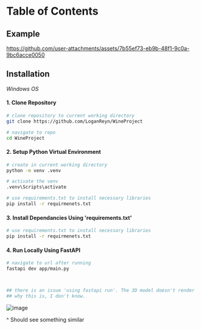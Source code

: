 # Table of Contents



## Example 
https://github.com/user-attachments/assets/7b55ef73-eb9b-48f1-9c0a-9bc6acce0050

## Installation  

*Windows OS*

#### 1. Clone Repository 
```bash
# clone repository to current working directory 
git clone https://github.com/LoganReyn/WineProject

# navigate to repo
cd WineProject
```


#### 2. Setup Python Virtual Environment 
```bash
# create in current working directory
python -m venv .venv

# activate the venv
.venv\Scripts\activate

# use requirements.txt to install necessary libraries
pip install -r requirmenets.txt
```

#### 3. Install Dependancies Using 'requirements.txt'
```bash
# use requirements.txt to install necessary libraries
pip install -r requirmenets.txt
```


#### 4. Run Locally Using FastAPI
```bash
# navigate to url after running 
fastapi dev app/main.py



## there is an issue 'using fastapi run'. The 3D model doesn't render
## why this is, I don't know.
```

![image](https://github.com/user-attachments/assets/efd05761-bc77-405e-a697-57170453018e)
<figcaption> ^ Should see something similar </figcaption>
